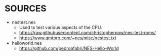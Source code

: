 # SOURCES
- nestest.nes
    - Used to test various aspects of the CPU.
    - https://raw.githubusercontent.com/christopherpow/nes-test-roms/
    - https://www.qmtpro.com/~nes/misc/nestest.txt
- helloworld.nes
    - https://github.com/pedroafabri/NES-Hello-World